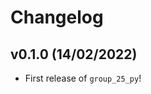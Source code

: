 # Changelog

<!--next-version-placeholder-->

## v0.1.0 (14/02/2022)

- First release of `group_25_py`!